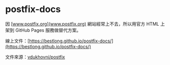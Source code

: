 # postfix-docs

因 [www.postfix.org](www.postfix.org) 網站經常上不去，所以用官方 HTML 上架到 GitHub Pages 服務做替代方案。

線上文件：[https://bestlong.github.io/postfix-docs/](https://bestlong.github.io/postfix-docs/)

文件來源：[vdukhovni/postfix](https://github.com/vdukhovni/postfix)
